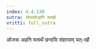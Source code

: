 ```yaml
---
index: 4.4.130
sutra: ओजसोऽहनि यत्खौ
vritti: full_sutra
---
```


ओजसः अहनि मत्वर्थे छन्दसि संज्ञायाम् यत्-खौ  